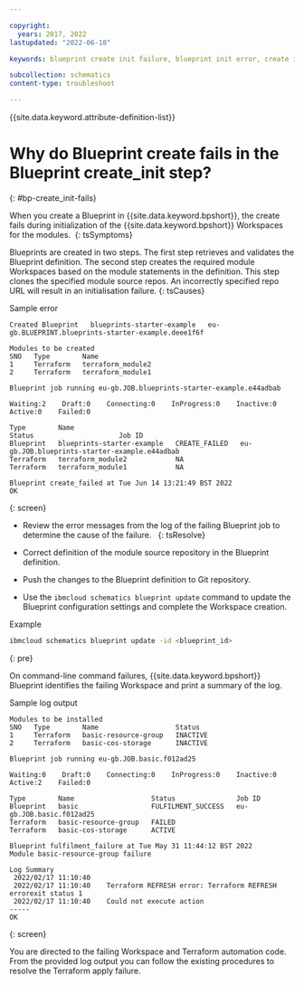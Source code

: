 ```yaml
---

copyright:
  years: 2017, 2022
lastupdated: "2022-06-18"

keywords: blueprint create init failure, blueprint init error, create init fails 

subcollection: schematics
content-type: troubleshoot

---
```


{{site.data.keyword.attribute-definition-list}}

# Why do Blueprint create fails in the Blueprint create_init step?
{: #bp-create_init-fails}

When you create a Blueprint in {{site.data.keyword.bpshort}}, the create fails during initialization of the {{site.data.keyword.bpshort}} Workspaces for the modules. 
{: tsSymptoms}

Blueprints are created in two steps. The first step retrieves and validates the Blueprint definition. The second step creates the required module Workspaces based on the module statements in the definition. This step clones the specified module source repos. An incorrectly specified repo URL will result in an initialisation failure.
{: tsCauses}

Sample error

```text
Created Blueprint   blueprints-starter-example   eu-gb.BLUEPRINT.blueprints-starter-example.deee1f6f

Modules to be created
SNO   Type        Name   
1     Terraform   terraform_module2   
2     Terraform   terraform_module1   
      
Blueprint job running eu-gb.JOB.blueprints-starter-example.e44adbab

Waiting:2    Draft:0    Connecting:0    InProgress:0    Inactive:0    Active:0    Failed:0   

Type        Name                                         Status                     Job ID   
Blueprint   blueprints-starter-example   CREATE_FAILED   eu-gb.JOB.blueprints-starter-example.e44adbab   
Terraform   terraform_module2            NA                 
Terraform   terraform_module1            NA                 
            
Blueprint create_failed at Tue Jun 14 13:21:49 BST 2022
OK
```
{: screen} 

- Review the error messages from the log of the failing Blueprint job to determine the cause of the failure.  
{: tsResolve}

- Correct definition of the module source repository in the Blueprint definition.
- Push the changes to the Blueprint definition to Git repository. 
- Use the `ibmcloud schematics blueprint update` command to update the Blueprint configuration settings and complete the Workspace creation.

Example

```sh
ibmcloud schematics blueprint update -id <blueprint_id> 
```
{: pre}

On command-line command failures, {{site.data.keyword.bpshort}} Blueprint identifies the failing Workspace and print a summary of the log.  

Sample log output

```text
Modules to be installed
SNO   Type        Name                   Status   
1     Terraform   basic-resource-group   INACTIVE   
2     Terraform   basic-cos-storage      INACTIVE   
      
Blueprint job running eu-gb.JOB.basic.f012ad25

Waiting:0    Draft:0    Connecting:0    InProgress:0    Inactive:0    Active:2    Failed:0   

Type        Name                   Status               Job ID   
Blueprint   basic                  FULFILMENT_SUCCESS   eu-gb.JOB.basic.f012ad25   
Terraform   basic-resource-group   FAILED                  
Terraform   basic-cos-storage      ACTIVE                  
            
Blueprint fulfilment_failure at Tue May 31 11:44:12 BST 2022
Module basic-resource-group failure

Log Summary 
 2022/02/17 11:10:40  
 2022/02/17 11:10:40    Terraform REFRESH error: Terraform REFRESH errorexit status 1
 2022/02/17 11:10:40    Could not execute action
----- 
OK

```
{: screen}

You are directed to the failing Workspace and Terraform automation code. From the provided log output you can follow the existing procedures to resolve the Terraform apply failure.  